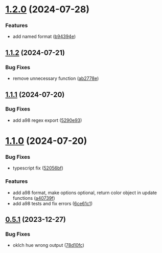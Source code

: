 # [1.2.0](https://github.com/jeronimoek/color-translate/compare/v1.1.2...v1.2.0) (2024-07-28)


### Features

* add named format ([b94394e](https://github.com/jeronimoek/color-translate/commit/b94394e3be580c9b88947c2ffe9a34c34fefb9f4))



## [1.1.2](https://github.com/jeronimoek/color-translate/compare/v1.1.1...v1.1.2) (2024-07-21)


### Bug Fixes

* remove unnecessary function ([ab2778e](https://github.com/jeronimoek/color-translate/commit/ab2778e08aeddfe6522b132b1a48994f74800c34))



## [1.1.1](https://github.com/jeronimoek/color-translate/compare/v1.1.0...v1.1.1) (2024-07-20)


### Bug Fixes

* add a98 regex export ([5290e93](https://github.com/jeronimoek/color-translate/commit/5290e9334ad9fbe52def5d8f2f58098c7c109f47))



# [1.1.0](https://github.com/jeronimoek/color-translate/compare/v0.5.1...v1.1.0) (2024-07-20)


### Bug Fixes

* typescript fix ([52056bf](https://github.com/jeronimoek/color-translate/commit/52056bfa8cc682164c018a000b000076f582def4))


### Features

* add a98 format, make options optional, return color object in update functions ([a40739f](https://github.com/jeronimoek/color-translate/commit/a40739f1fa59f6230c4d243170ad414a4b0f4555))
* add a98 tests and fix errors ([6ce61c1](https://github.com/jeronimoek/color-translate/commit/6ce61c1340d7772abf90717e28635ed054ab12f2))



## [0.5.1](https://github.com/jeronimoek/color-translate/compare/v0.5.0...v0.5.1) (2023-12-27)


### Bug Fixes

* oklch hue wrong output ([78d10fc](https://github.com/jeronimoek/color-translate/commit/78d10fc4746d86fca5b134435d3511b6ae6c9c17))



